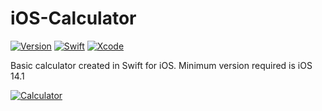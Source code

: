 # iOS-Calculator

[![Version](https://img.shields.io/badge/version-iOS%2014.1%20%2B-blue)]()
[![Swift](https://img.shields.io/badge/Swift-FA7343?style=for-the-badge&logo=swift&logoColor=white&labelColor=101010)]() [![Xcode](https://img.shields.io/badge/Xcode_13-1575F9?style=for-the-badge&logo=xcode&logoColor=white&labelColor=101010)]()

Basic calculator created in Swift for iOS. Minimum version required is iOS 14.1

<a href='https://postimg.cc/62bmXfS2' target='_blank'><img src='https://i.postimg.cc/fyMnYHfK/Calculator.png' border='0' alt='Calculator'/></a>
